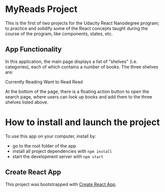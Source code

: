 # MyReads Project

This is the first of two projects for the Udacity React Nanodegree program; to practice and solidify some of the React concepts taught during the course of the program, like components, states, etc.

## App Functionality

In this application, the main page displays a list of "shelves" (i.e. categories), each of which contains a number of books. The three shelves are:

Currently Reading
Want to Read
Read

At the bottom of the page, there is a floating action button to open the search page, where users can look up books and add them to the three shelves listed above.



# How to install and launch the project

To use this app on your computer, install by:

* go to the root folder of the app
* install all project dependencies with `npm install`
* start the development server with `npm start`

## Create React App

This project was bootstrapped with [Create React App](https://github.com/facebookincubator/create-react-app).


